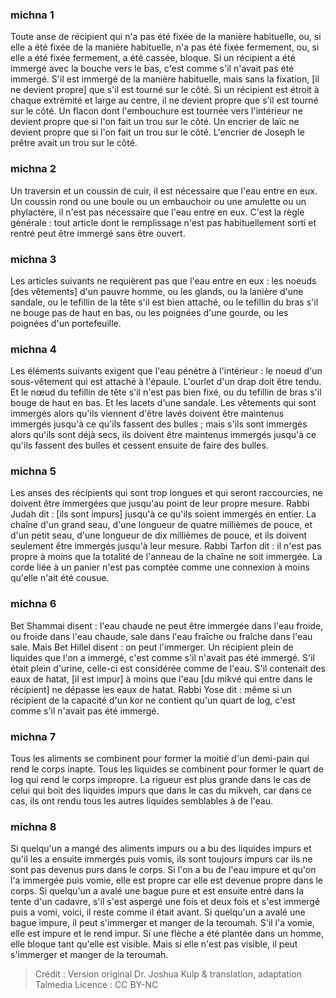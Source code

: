 
### michna 1
Toute anse de récipient qui n'a pas été fixée de la manière habituelle, ou, si elle a été fixée de la manière habituelle, n'a pas été fixée fermement, ou, si elle a été fixée fermement, a été cassée, bloque. Si un récipient a été immergé avec la bouche vers le bas, c'est comme s'il n'avait pas été immergé. S'il est immergé de la manière habituelle, mais sans la fixation, [il ne devient propre] que s'il est tourné sur le côté. Si un récipient est étroit à chaque extrémité et large au centre, il ne devient propre que s'il est tourné sur le côté. Un flacon dont l'embouchure est tournée vers l'intérieur ne devient propre que si l'on fait un trou sur le côté. Un encrier de laïc ne devient propre que si l'on fait un trou sur le côté. L'encrier de Joseph le prêtre avait un trou sur le côté.

### michna 2
Un traversin et un coussin de cuir, il est nécessaire que l'eau entre en eux. Un coussin rond ou une boule ou un embauchoir ou une amulette ou un phylactère, il n'est pas nécessaire que l'eau entre en eux. C'est la règle générale : tout article dont le remplissage n'est pas habituellement sorti et rentré peut être immergé sans être ouvert.

### michna 3
Les articles suivants ne requièrent pas que l'eau entre en eux : les noeuds [des vêtements] d'un pauvre homme, ou les glands, ou la lanière d'une sandale, ou le tefillin de la tête s'il est bien attaché, ou le tefillin du bras s'il ne bouge pas de haut en bas, ou les poignées d'une gourde, ou les poignées d'un portefeuille.

### michna 4
Les éléments suivants exigent que l'eau pénètre à l'intérieur : le noeud d'un sous-vêtement qui est attaché à l'épaule. L'ourlet d'un drap doit être tendu. Et le nœud du tefillin de tête s'il n'est pas bien fixé, ou du tefillin de bras s'il bouge de haut en bas. Et les lacets d'une sandale. Les vêtements qui sont immergés alors qu'ils viennent d'être lavés doivent être maintenus immergés jusqu'à ce qu'ils fassent des bulles ; mais s'ils sont immergés alors qu'ils sont déjà secs, ils doivent être maintenus immergés jusqu'à ce qu'ils fassent des bulles et cessent ensuite de faire des bulles.

### michna 5
Les anses des récipients qui sont trop longues et qui seront raccourcies, ne doivent être immergées que jusqu'au point de leur propre mesure. Rabbi Judah dit : [ils sont impurs] jusqu'à ce qu'ils soient immergés en entier. La chaîne d'un grand seau, d'une longueur de quatre millièmes de pouce, et d'un petit seau, d'une longueur de dix millièmes de pouce, et ils doivent seulement être immergés jusqu'à leur mesure. Rabbi Tarfon dit : il n'est pas propre à moins que la totalité de l'anneau de la chaîne ne soit immergée. La corde liée à un panier n'est pas comptée comme une connexion à moins qu'elle n'ait été cousue.

### michna 6
Bet Shammai disent : l'eau chaude ne peut être immergée dans l'eau froide, ou froide dans l'eau chaude, sale dans l'eau fraîche ou fraîche dans l'eau sale. Mais Bet Hillel disent : on peut l'immerger. Un récipient plein de liquides que l'on a immergé, c'est comme s'il n'avait pas été immergé. S'il était plein d'urine, celle-ci est considérée comme de l'eau. S'il contenait des eaux de hatat, [il est impur] à moins que l'eau [du mikvé qui entre dans le récipient] ne dépasse les eaux de hatat. Rabbi Yose dit : même si un récipient de la capacité d'un kor ne contient qu'un quart de log, c'est comme s'il n'avait pas été immergé.

### michna 7
Tous les aliments se combinent pour former la moitié d'un demi-pain qui rend le corps inapte. Tous les liquides se combinent pour former le quart de log qui rend le corps impropre. La rigueur est plus grande dans le cas de celui qui boit des liquides impurs que dans le cas du mikveh, car dans ce cas, ils ont rendu tous les autres liquides semblables à de l'eau.

### michna 8
Si quelqu'un a mangé des aliments impurs ou a bu des liquides impurs et qu'il les a ensuite immergés puis vomis, ils sont toujours impurs car ils ne sont pas devenus purs dans le corps. Si l'on a bu de l'eau impure et qu'on l'a immergée puis vomie, elle est propre car elle est devenue propre dans le corps. Si quelqu'un a avalé une bague pure et est ensuite entré dans la tente d'un cadavre, s'il s'est aspergé une fois et deux fois et s'est immergé puis a vomi, voici, il reste comme il était avant. Si quelqu'un a avalé une bague impure, il peut s'immerger et manger de la teroumah. S'il l'a vomie, elle est impure et le rend impur. Si une flèche a été plantée dans un homme, elle bloque tant qu'elle est visible. Mais si elle n'est pas visible, il peut s'immerger et manger de la teroumah.

>Crédit : Version original Dr. Joshua Kulp & translation, adaptation Talmedia
>Licence : CC BY-NC
